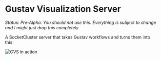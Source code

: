 Gustav Visualization Server
====


*Status: Pre-Alpha.  You should not use this.  Everything is subject to change and I might just drop this completely*

A SocketCluster server that takes Gustav workflows and turns them into this:

![GVS in action](http://i.imgur.com/TtFzngW.gifv)
